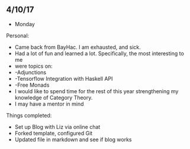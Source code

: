 


## 4/10/17

- Monday

Personal: 
- Came back from BayHac. I am exhausted, and sick. 
- Had a lot of fun and learned a lot. Specifically, the most interesting to me
- were topics on:
- -Adjunctions
- -Tensorflow Integration with Haskell API
- -Free Monads
- I would like to spend time for the rest of this year strengthening my knowledge of Category Theory. 
- I may have a mentor in mind


Things completed: 

- Set up Blog with Liz via online chat
- Forked template, configured Git
- Updated file in markdown and see if blog works


